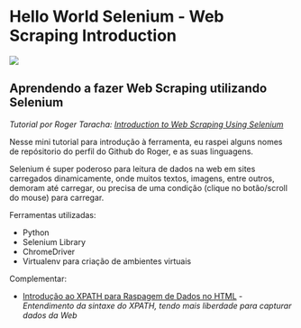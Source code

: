 # Hello World Selenium - Web Scraping Introduction

<img src="https://external-content.duckduckgo.com/iu/?u=https%3A%2F%2Fledatascientist.com%2Fwp-content%2Fuploads%2F2020%2F01%2Fselenium_python-1024x575.png&f=1&nofb=1" />

## Aprendendo a fazer Web Scraping utilizando Selenium
*Tutorial por Roger Taracha: [Introduction to Web Scraping Using Selenium](https://medium.com/the-andela-way/introduction-to-web-scraping-using-selenium-7ec377a8cf72)*

Nesse mini tutorial para introdução à ferramenta, eu raspei alguns nomes de repósitorio do perfil do Github do Roger, e as suas linguagens. 

Selenium é super poderoso para leitura de dados na web em sites carregados dinamicamente, onde muitos textos, imagens, entre outros, demoram até carregar, ou precisa de uma condição (clique no botão/scroll do mouse) para carregar.

Ferramentas utilizadas:
* Python
* Selenium Library
* ChromeDriver
* Virtualenv para criação de ambientes virtuais

Complementar:
* [Introdução ao XPATH para Raspagem de Dados no HTML](https://escoladedados.org/tutoriais/xpath-para-raspagem-de-dados-em-html) - *Entendimento da sintaxe do XPATH, tendo mais liberdade para capturar dados da Web*